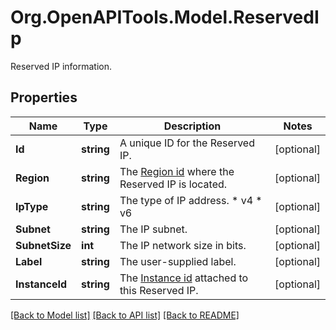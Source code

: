 # Org.OpenAPITools.Model.ReservedIp
Reserved IP information.

## Properties

Name | Type | Description | Notes
------------ | ------------- | ------------- | -------------
**Id** | **string** | A unique ID for the Reserved IP. | [optional] 
**Region** | **string** | The [Region id](#operation/list-regions) where the Reserved IP is located. | [optional] 
**IpType** | **string** | The type of IP address.  * v4 * v6 | [optional] 
**Subnet** | **string** | The IP subnet. | [optional] 
**SubnetSize** | **int** | The IP network size in bits. | [optional] 
**Label** | **string** | The user-supplied label. | [optional] 
**InstanceId** | **string** | The [Instance id](#operation/list-instances) attached to this Reserved IP. | [optional] 

[[Back to Model list]](../README.md#documentation-for-models) [[Back to API list]](../README.md#documentation-for-api-endpoints) [[Back to README]](../README.md)

